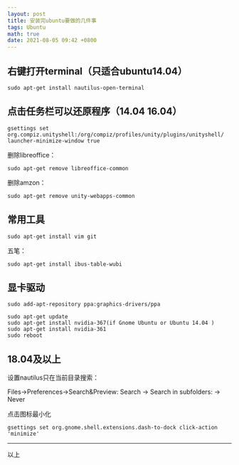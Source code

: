 ```yaml
---
layout: post
title: 安装完ubuntu要做的几件事
tags: Ubuntu
math: true
date: 2021-08-05 09:42 +0800
---
```



## 右键打开terminal（只适合ubuntu14.04）
```shell
sudo apt-get install nautilus-open-terminal
```

## 点击任务栏可以还原程序（14.04 16.04）
```shell
gsettings set org.compiz.unityshell:/org/compiz/profiles/unity/plugins/unityshell/ launcher-minimize-window true
```

删除libreoffice：

```shell
sudo apt-get remove libreoffice-common
```

删除amzon：

```shell
sudo apt-get remove unity-webapps-common
```

## 常用工具

```shell
sudo apt-get install vim git 
```
五笔：
```shell
sudo apt-get install ibus-table-wubi 
```


## 显卡驱动

```shell
sudo add-apt-repository ppa:graphics-drivers/ppa

sudo apt-get update
sudo apt-get install nvidia-367(if Gnome Ubuntu or Ubuntu 14.04 )
sudo apt-get install nvidia-361
sudo reboot
```


## 18.04及以上
设置nautilus只在当前目录搜索：

Files->Preferences->Search&Preview:
Search -> Search in subfolders: -> Never

点击图标最小化
```shell
gsettings set org.gnome.shell.extensions.dash-to-dock click-action 'minimize'
```

---
以上

